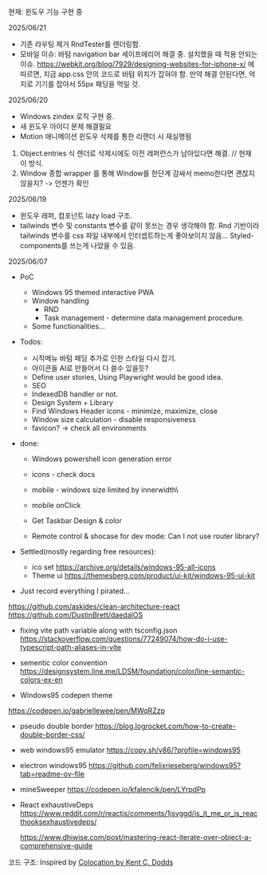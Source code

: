 현재: 윈도우 기능 구현 중

2025/06/21

- 기존 라우팅 제거 RndTester를 렌더링함.
- 모바일 이슈: 바텀 navigation bar 세이프에리어 해결 중. 설치했을 때 적용 안되는 이슈.
  https://webkit.org/blog/7929/designing-websites-for-iphone-x/
  에 따르면, 지금 app.css 안의 코드로 바텀 위치가 잡혀야 함. 만약 해결 안된다면, 억지로 기기를 잡아서 55px 패딩을 먹일 것.

2025/06/20

- Windows zindex 로직 구현 중.
- 새 윈도우 아이디 문제 해결필요
- Motion 애니메이션 윈도우 삭제를 통한 리랜더 시 재실행됨

1.  Object.entries 식 렌더로 삭제시에도 이전 레퍼런스가 남아있다면 해결. // 현재 이 방식.
2.  Window 종합 wrapper 를 통해 Window를 한단계 감싸서 memo한다면 괜찮지 않을지? -> 언젠가 확인

2025/06/19

- 윈도우 래퍼, 컴포넌트 lazy load 구조.
- tailwinds 변수 및 constants 변수를 같이 못쓰는 경우 생각해야 함. Rnd 기반이라 tailwinds 변수를 css 파일 내부에서 인터셉트하는게 좋아보이지 않음... Styled-components를 쓰는게 나았을 수 있음.

2025/06/07

- PoC

  - Windows 95 themed interactive PWA
  - Window handling
    - RND
    - Task management - determine data management procedure.
  - Some functionalities...

- Todos:

  - 시작메뉴 바텀 패딩 추가로 인한 스타일 다시 잡기.
  - 아이콘들 AI로 만들어서 다 쓸수 있을듯?
  - Define user stories, Using Playwright would be good idea.
  - SEO
  - IndexedDB handler or not.
  - Design System + Library
  - Find Windows Header icons - minimize, maximize, close
  - Window size calculation - disable responsiveness
  - favicon? -> check all environments

- done:

  - Windows powershell icon generation error
  - icons - check docs
  - mobile - windows size limited by innerwidth\
  - mobile onClick

  - Get Taskbar Design & color
  - Remote control & shocase for dev mode: Can I not use router library?

- Settled(mostly regarding free resources):

  - ico set https://archive.org/details/windows-95-all-icons
  - Theme ui
    https://themesberg.com/product/ui-kit/windows-95-ui-kit

- Just record everything I pirated...

https://github.com/askides/clean-architecture-react
https://github.com/DustinBrett/daedalOS

- fixing vite path variable along with tsconfig.json
  https://stackoverflow.com/questions/77249074/how-do-i-use-typescript-path-aliases-in-vite

- sementic color convention
  https://designsystem.line.me/LDSM/foundation/color/line-semantic-colors-ex-en

- Windows95 codepen theme

https://codepen.io/gabriellewee/pen/MWqRZzp

- pseudo double border
  https://blog.logrocket.com/how-to-create-double-border-css/

- web windows95 emulator
  https://copy.sh/v86/?profile=windows95

- electron windows95
  https://github.com/felixrieseberg/windows95?tab=readme-ov-file

- mineSweeper
  https://codepen.io/kfalencik/pen/LYrpdPp

- React exhaustiveDeps
  https://www.reddit.com/r/reactjs/comments/1jsvggd/is_it_me_or_is_reacthooksexhaustivedeps/

  https://www.dhiwise.com/post/mastering-react-iterate-over-object-a-comprehensive-guide

코드 구조:
Inspired by [Colocation by Kent C. Dodds](https://kentcdodds.com/blog/colocation)

